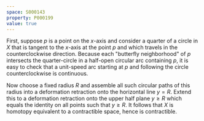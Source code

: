 ```yaml
---
space: S000143
property: P000199
value: true
---
```


First, suppose $p$ is a point on the $x$-axis and consider a quarter of a circle in $X$ that is tangent to the $x$-axis at the point $p$ and which travels in the counterclockwise direction.  Because each "butterfly neighborhood" of $p$ intersects the quarter-circle in a half-open circular arc containing $p$, it is easy to check that a unit-speed arc starting at $p$ and following the circle counterclockwise is continuous.

Now choose a fixed radius $R$ and assemble all such circular paths of this radius into a deformation retraction onto the horizontal line $y = R$. Extend this to a deformation retraction onto the upper half plane $y \ge R$ which equals the identity on all points such that $y \ge R$. It follows that $X$ is homotopy equivalent to a contractible space, hence is contractible.

